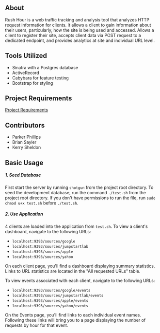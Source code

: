 
## About
Rush Hour is a web traffic tracking and analysis tool that analyzes HTTP request information for clients.  It allows a client to gain information about their users, particularly, how the site is being used and accessed.   Allows a client to register their site, accepts client data via POST request to a dedicated endpoint, and provides analytics at site and individual URL level.  

## Tools Utilized

* Sinatra with a Postgres database
* ActiveRecord
* Cabybara for feature testing
* Bootstrap for styling

## Project Requirements

[Project Requirements ](https://github.com/turingschool/curriculum/blob/master/source/projects/rush_hour.md)

## Contributors

* Parker Phillips
* Brian Sayler
* Kerry Sheldon


## Basic Usage

##### 1. Seed Database

First start the server by running `shotgun` from the project root directory. To seed the development database, run the command `./test.sh` from the project root directory. If you don't have permissions to run the file, run `sudo chmod u+x test.sh` before `./test.sh`.

##### 2. Use Application

4 clients are loaded into the application from `test.sh`. To view a client's dashboard, navigate to the following URLs:

* `localhost:9393/sources/google`
* `localhost:9393/sources/jumpstartlab`
* `localhost:9393/sources/apple`
* `localhost:9393/sources/yahoo`

On each client page, you'll find a dashboard displaying summary statistics. Links to URL statistics are located in the "All requested URLs" table.

To view events associated with each client, navigate to the following URLs:

* `localhost:9393/sources/google/events`
* `localhost:9393/sources/jumpstartlab/events`
* `localhost:9393/sources/apple/events`
* `localhost:9393/sources/yahoo/events`

On the Events page, you'll find links to each individual event names. Following these links will bring you to a page displaying the number of requests by hour for that event.
